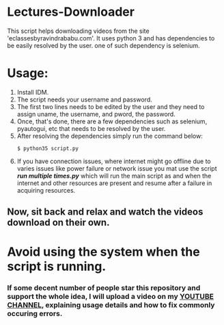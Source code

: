# Lectures-Downloader
This script helps downloading videos from the site 'eclassesbyravindrababu.com'.
It uses python 3 and has dependencies to be easily resolved by the user. one of such dependency is selenium.

# Usage:
1. Install IDM.
1. The script needs your username and password.
1. The first two lines needs to be edited by the user and they need to assign uname, the username, and pword, the password.
1. Once, that's done, there are a few dependencies such as selenium, pyautogui, etc that needs to be resolved by the user.
1. After resolving the dependencies simply run the command below:
   ```
   $ python35 script.py
   ```
1. If you have connection issues, where internet might go offline due to varies issues like power failure or network issue you mat use the script ***run multiple times.py*** which will run the main script as and when the internet and other resources are present and resume after a failure in acquiring resources.

## Now, sit back and relax and watch the videos download on their own.
# Avoid using the system  when the script is running.

### If some decent number of people star this repository and support the whole idea, I will upload a video on my [YOUTUBE CHANNEL](https://www.youtube.com/channel/UCU8Kpue_IKfiIJeLSzUo5UQ), explaining usage details and how to fix commonly occuring errors.
